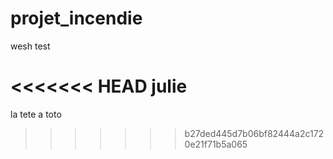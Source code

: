 # projet_incendie
wesh
test

<<<<<<< HEAD
julie
=======
la tete a toto
>>>>>>> b27ded445d7b06bf82444a2c1720e21f71b5a065
